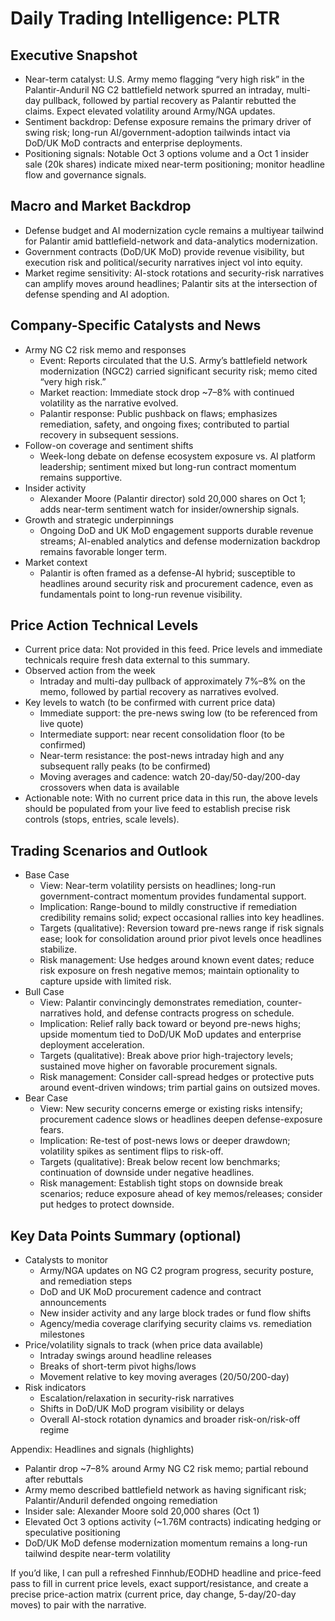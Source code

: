 # Daily Trading Intelligence: PLTR

## Executive Snapshot
- Near-term catalyst: U.S. Army memo flagging “very high risk” in the Palantir-Anduril NG C2 battlefield network spurred an intraday, multi-day pullback, followed by partial recovery as Palantir rebutted the claims. Expect elevated volatility around Army/NGA updates.
- Sentiment backdrop: Defense exposure remains the primary driver of swing risk; long-run AI/government-adoption tailwinds intact via DoD/UK MoD contracts and enterprise deployments.
- Positioning signals: Notable Oct 3 options volume and a Oct 1 insider sale (20k shares) indicate mixed near-term positioning; monitor headline flow and governance signals.

## Macro and Market Backdrop
- Defense budget and AI modernization cycle remains a multiyear tailwind for Palantir amid battlefield-network and data-analytics modernization.
- Government contracts (DoD/UK MoD) provide revenue visibility, but execution risk and political/security narratives inject vol into equity.
- Market regime sensitivity: AI-stock rotations and security-risk narratives can amplify moves around headlines; Palantir sits at the intersection of defense spending and AI adoption.

## Company-Specific Catalysts and News
- Army NG C2 risk memo and responses
  - Event: Reports circulated that the U.S. Army’s battlefield network modernization (NGC2) carried significant security risk; memo cited “very high risk.”
  - Market reaction: Immediate stock drop ~7–8% with continued volatility as the narrative evolved.
  - Palantir response: Public pushback on flaws; emphasizes remediation, safety, and ongoing fixes; contributed to partial recovery in subsequent sessions.
- Follow-on coverage and sentiment shifts
  - Week-long debate on defense ecosystem exposure vs. AI platform leadership; sentiment mixed but long-run contract momentum remains supportive.
- Insider activity
  - Alexander Moore (Palantir director) sold 20,000 shares on Oct 1; adds near-term sentiment watch for insider/ownership signals.
- Growth and strategic underpinnings
  - Ongoing DoD and UK MoD engagement supports durable revenue streams; AI-enabled analytics and defense modernization backdrop remains favorable longer term.
- Market context
  - Palantir is often framed as a defense-AI hybrid; susceptible to headlines around security risk and procurement cadence, even as fundamentals point to long-run revenue visibility.

## Price Action Technical Levels
- Current price data: Not provided in this feed. Price levels and immediate technicals require fresh data external to this summary.
- Observed action from the week
  - Intraday and multi-day pullback of approximately 7%–8% on the memo, followed by partial recovery as narratives evolved.
- Key levels to watch (to be confirmed with current price data)
  - Immediate support: the pre-news swing low (to be referenced from live quote)
  - Intermediate support: near recent consolidation floor (to be confirmed)
  - Near-term resistance: the post-news intraday high and any subsequent rally peaks (to be confirmed)
  - Moving averages and cadence: watch 20-day/50-day/200-day crossovers when data is available
- Actionable note: With no current price data in this run, the above levels should be populated from your live feed to establish precise risk controls (stops, entries, scale levels).

## Trading Scenarios and Outlook
- Base Case
  - View: Near-term volatility persists on headlines; long-run government-contract momentum provides fundamental support.
  - Implication: Range-bound to mildly constructive if remediation credibility remains solid; expect occasional rallies into key headlines.
  - Targets (qualitative): Reversion toward pre-news range if risk signals ease; look for consolidation around prior pivot levels once headlines stabilize.
  - Risk management: Use hedges around known event dates; reduce risk exposure on fresh negative memos; maintain optionality to capture upside with limited risk.
- Bull Case
  - View: Palantir convincingly demonstrates remediation, counter-narratives hold, and defense contracts progress on schedule.
  - Implication: Relief rally back toward or beyond pre-news highs; upside momentum tied to DoD/UK MoD updates and enterprise deployment acceleration.
  - Targets (qualitative): Break above prior high-trajectory levels; sustained move higher on favorable procurement signals.
  - Risk management: Consider call-spread hedges or protective puts around event-driven windows; trim partial gains on outsized moves.
- Bear Case
  - View: New security concerns emerge or existing risks intensify; procurement cadence slows or headlines deepen defense-exposure fears.
  - Implication: Re-test of post-news lows or deeper drawdown; volatility spikes as sentiment flips to risk-off.
  - Targets (qualitative): Break below recent low benchmarks; continuation of downside under negative headlines.
  - Risk management: Establish tight stops on downside break scenarios; reduce exposure ahead of key memos/releases; consider put hedges to protect downside.

## Key Data Points Summary (optional)
- Catalysts to monitor
  - Army/NGA updates on NG C2 program progress, security posture, and remediation steps
  - DoD and UK MoD procurement cadence and contract announcements
  - New insider activity and any large block trades or fund flow shifts
  - Agency/media coverage clarifying security claims vs. remediation milestones
- Price/volatility signals to track (when price data available)
  - Intraday swings around headline releases
  - Breaks of short-term pivot highs/lows
  - Movement relative to key moving averages (20/50/200-day)
- Risk indicators
  - Escalation/relaxation in security-risk narratives
  - Shifts in DoD/UK MoD program visibility or delays
  - Overall AI-stock rotation dynamics and broader risk-on/risk-off regime

Appendix: Headlines and signals (highlights)
- Palantir drop ~7–8% around Army NG C2 risk memo; partial rebound after rebuttals
- Army memo described battlefield network as having significant risk; Palantir/Anduril defended ongoing remediation
- Insider sale: Alexander Moore sold 20,000 shares (Oct 1)
- Elevated Oct 3 options activity (~1.76M contracts) indicating hedging or speculative positioning
- DoD/UK MoD defense modernization momentum remains a long-run tailwind despite near-term volatility

If you’d like, I can pull a refreshed Finnhub/EODHD headline and price-feed pass to fill in current price levels, exact support/resistance, and create a precise price-action matrix (current price, day change, 5-day/20-day moves) to pair with the narrative.